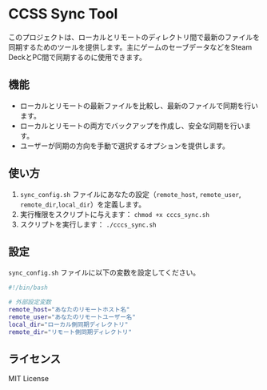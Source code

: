 
# CCSS Sync Tool

このプロジェクトは、ローカルとリモートのディレクトリ間で最新のファイルを同期するためのツールを提供します。主にゲームのセーブデータなどをSteam DeckとPC間で同期するのに使用できます。

## 機能

- ローカルとリモートの最新ファイルを比較し、最新のファイルで同期を行います。
- ローカルとリモートの両方でバックアップを作成し、安全な同期を行います。
- ユーザーが同期の方向を手動で選択するオプションを提供します。

## 使い方

1. `sync_config.sh` ファイルにあなたの設定（`remote_host`, `remote_user`, `remote_dir`,`local_dir`）を定義します。
2. 実行権限をスクリプトに与えます： `chmod +x cccs_sync.sh`
3. スクリプトを実行します： `./cccs_sync.sh`

## 設定

`sync_config.sh` ファイルに以下の変数を設定してください。

```bash
#!/bin/bash

# 外部設定変数
remote_host="あなたのリモートホスト名"
remote_user="あなたのリモートユーザー名"
local_dir="ローカル側同期ディレクトリ"
remote_dir="リモート側同期ディレクトリ"
```

## ライセンス

MIT License
